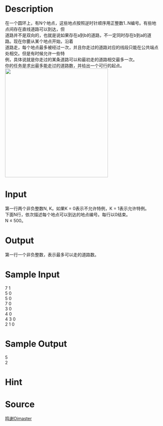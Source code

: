 
# Description

<div class="content"><div>在一个圆环上，有N个地点，这些地点按照逆时针顺序用正整数1..N编号。有些地点间存在直线道路可以到达，但</div>
<div>道路并不是双向的，也就是说如果存在a到b的道路，不一定同时存在b到a的道路。现在你要从某个地点开始，沿着</div>
<div>道路走，每个地点最多被经过一次，并且你走过的道路对应的线段只能在公共端点处相交。但是有时候允许一些特</div>
<div>例，具体说就是你走过的某条道路可以和最初走的道路相交最多一次。</div>
<div>你的任务是求出最多能走过的道路数，并给出一个可行的起点。</div>
<div><img src="source/bzoj/2859/img/aHR0cHM6Ly9seWRzeS5jb20vSnVkZ2VPbmxpbmUvdXBsb2FkLzIwMTgwMy8xMS5qcGc=.jpg" width="338" height="358" alt=""/></div></div>

# Input

<div class="content"><div>
<div>第一行两个非负整数N, K。如果K = 0表示不允许特例，K = 1表示允许特例。</div>
<div>下面N行，依次描述每个地点可以到达的地点编号。每行以0结束。</div>
<div>N ≤ 500。</div>
</div></div>

# Output

<div class="content"><p>第一行一个非负整数，表示最多可以走的道路数。</p></div>

# Sample Input

<div class="content"><span class="sampledata">7 1<br/>
5 0<br/>
5 0<br/>
7 0<br/>
3 0<br/>
4 0<br/>
4 3 0<br/>
2 1 0</span></div>

# Sample Output

<div class="content"><span class="sampledata">5<br/>
2</span></div>

# Hint

<div class="content"><p></p></div>

# Source

<div class="content"><p><a href="problemset.php?search=鸣谢Oimaster">鸣谢Oimaster</a></p></div>

